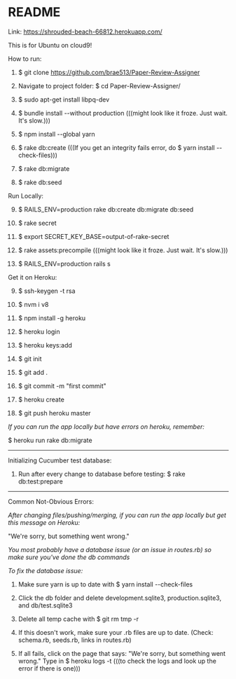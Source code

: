 # README

Link: https://shrouded-beach-66812.herokuapp.com/

This is for Ubuntu on cloud9!

How to run:

1. $ git clone https://github.com/brae513/Paper-Review-Assigner

2. Navigate to project folder: $ cd Paper-Review-Assigner/

3. $ sudo apt-get install libpq-dev

4. $ bundle install --without production (((might look like it froze. Just wait. It's slow.)))

5. $ npm install --global yarn

6. $ rake db:create (((If you get an integrity fails error, do $ yarn install --check-files)))

7. $ rake db:migrate

8. $ rake db:seed


Run Locally:

9. $ RAILS_ENV=production rake db:create db:migrate db:seed

10. $ rake secret

11. $ export SECRET_KEY_BASE=output-of-rake-secret

12. $ rake assets:precompile (((might look like it froze. Just wait. It's slow.)))

13. $ RAILS_ENV=production rails s

Get it on Heroku: 

9. $ ssh-keygen -t rsa

10. $ nvm i v8

11. $ npm install -g heroku

12. $ heroku login

13. $ heroku keys:add

14. $ git init

15. $ git add .

16. $ git commit -m "first commit"

17. $ heroku create

18. $ git push heroku master

*If you can run the app locally but have errors on heroku, remember:*

$ heroku run rake db:migrate

-------------------------------------------------------------------

Initializing Cucumber test database:
1. Run after every change to database before testing:
   $ rake db:test:prepare
   
--------------------------------------------------------------------

Common Not-Obvious Errors:

*After changing files/pushing/merging, if you can run the app locally but get this message on Heroku:*

"We're sorry, but something went wrong."

*You most probably have a database issue (or an issue in routes.rb) so make sure you've done the db commands*

*To fix the database issue:*

1. Make sure yarn is up to date with $ yarn install --check-files

2. Click the db folder and delete development.sqlite3, production.sqlite3, and db/test.sqlite3

3. Delete all temp cache with $ git rm tmp -r

4. If this doesn't work, make sure your .rb files are up to date. (Check: schema.rb, seeds.rb, links in routes.rb)

5. If all fails, click on the page that says: "We're sorry, but something went wrong."
   Type in $ heroku logs -t (((to check the logs and look up the error if there is one)))
